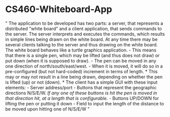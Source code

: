# CS460-Whiteboard-App
" 	The application to be developed has two parts: a server, that represents a distributed "white board" and a client application, that sends commands to the server.
The server interprets and executes the commands, which results in simple lines being drawn on the white board.
At any time there may be several clients talking to the server and thus drawing on the white board.
The white board behaves like a turtle graphics application.
	- This means that there is a single pen, which may be lifted (and thus does not draw) or put down (when it is supposed to draw).
	- The pen can be moved in any one direction of north/south/east/west.
	- When it is moved, it will do so in a pre-configured (but not hard-coded) increment in terms of length.
	* This may or may not result in a line being drawn, depending on whether the pen is lifted (up) or not (down). *
The client has a simple GUI with these input elements:
	- Server address/port
	- Buttons that represent the geographic directions N/S/E/W.
	*If any one of these buttons is hit the pen is moved in that direction hit, at a length that is configurable.*
	- Buttons UP/DOWN for lifting the pen or putting it down
	- Field to input the length of the distance to be moved upon hitting one of N/S/E/W "
